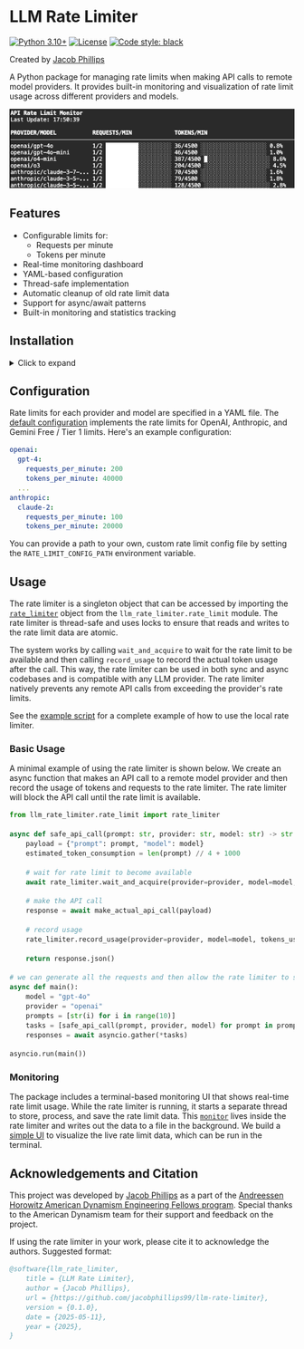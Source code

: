 # LLM Rate Limiter

[![Python 3.10+](https://img.shields.io/badge/python-3.10+-blue.svg)](https://www.python.org/downloads/)
[![License](https://img.shields.io/badge/License-Apache%202.0-blue.svg)](https://opensource.org/licenses/Apache-2.0)
[![Code style: black](https://img.shields.io/badge/code%20style-black-000000.svg)](https://github.com/psf/black)

Created by [Jacob Phillips](https://jacobdphillips.com/)


A Python package for managing rate limits when making API calls to remote model providers. It provides built-in monitoring and visualization of rate limit usage across different providers and models.

<img src="assets/ui.png" alt="Rate Limiter UI"/>


## Features

- Configurable limits for:
  - Requests per minute
  - Tokens per minute
- Real-time monitoring dashboard
- YAML-based configuration
- Thread-safe implementation
- Automatic cleanup of old rate limit data
- Support for async/await patterns
- Built-in monitoring and statistics tracking

## Installation
<details>
<summary>Click to expand</summary>
Clone and install the package. We recomend using `uv` for fast and reliable dependency management.


1. Install `uv` if you haven't already:
```bash
curl -LsSf https://astral.sh/uv/install.sh | sh
```

2. Clone the repository
```bash
git clone https://github.com/jacobphillips99/llm-rate-limiter
cd llm-rate-limiter
```

3. Create and activate a virtual environment
```
uv venv .venv --python=python3.10
source .venv/bin/activate
```

4. Install the package
``` 
uv pip install -r requirements.txt
# (optional dev dependencies)
# uv pip install -r requirements-extras.txt
# use -e for editable mode
uv pip install -e .
```

5. Set any API keys in your environment
```bash
export OPENAI_API_KEY="..."
export ANTHROPIC_API_KEY="..."
export GEMINI_API_KEY="..."
```

For the example script, we recomend also setting `LITELLM_LOG` to `ERROR` to avoid cluttering the terminal with debug logs.
```bash
export LITELLM_LOG="ERROR"
```

When using `llm-rate-limiter` in other packages, you can set the log level by setting the environment variable `LLM_RATE_LIMIT_LOG_LEVEL` which conforms to the [python logging levels](https://docs.python.org/3/library/logging.html#logging-levels).
```bash
export LLM_RATE_LIMIT_LOG_LEVEL="ERROR"
```

6. Try the example script!
```bash
python example.py
```
In a separate terminal, run the monitoring UI:
```bash
python -m llm_rate_limiter.ui
```

</details>

## Configuration

Rate limits for each provider and model are specified in a YAML file. The [default configuration](https://github.com/jacobphillips99/llm-rate-limiter/blob/main/src/llm_rate_limiter/default_rate_limits.yaml) implements the rate limits for OpenAI, Anthropic, and Gemini Free / Tier 1 limits. Here's an example configuration:

```yaml
openai:
  gpt-4:
    requests_per_minute: 200
    tokens_per_minute: 40000
  ...
anthropic:
  claude-2:
    requests_per_minute: 100
    tokens_per_minute: 20000
```

You can provide a path to your own, custom rate limit config file by setting the `RATE_LIMIT_CONFIG_PATH` environment variable.

## Usage
The rate limiter is a singleton object that can be accessed by importing the [`rate_limiter`](https://github.com/jacobphillips99/llm-rate-limiter/blob/main/src/llm_rate_limiter/rate_limit.py#L373) object from the `llm_rate_limiter.rate_limit` module. The rate limiter is thread-safe and uses locks to ensure that reads and writes to the rate limit data are atomic.

The system works by calling `wait_and_acquire` to wait for the rate limit to be available and then calling `record_usage` to record the actual token usage after the call. This way, the rate limiter can be used in both sync and async codebases and is compatible with any LLM provider. The rate limiter natively prevents any remote API calls from exceeding the provider's rate limits.

See the [example script](https://github.com/jacobphillips99/llm-rate-limiter/blob/main/example.py) for a complete example of how to use the local rate limiter.

### Basic Usage
A minimal example of using the rate limiter is shown below. We create an async function that makes an API call to a remote model provider and then record the usage of tokens and requests to the rate limiter. The rate limiter will block the API call until the rate limit is available.

```python
from llm_rate_limiter.rate_limit import rate_limiter

async def safe_api_call(prompt: str, provider: str, model: str) -> str:
    payload = {"prompt": prompt, "model": model}
    estimated_token_consumption = len(prompt) // 4 + 1000

    # wait for rate limit to become available
    await rate_limiter.wait_and_acquire(provider=provider, model=model, tokens=estimated_token_consumption)

    # make the API call
    response = await make_actual_api_call(payload)

    # record usage
    rate_limiter.record_usage(provider=provider, model=model, tokens_used=response.usage.total_tokens)

    return response.json()

# we can generate all the requests and then allow the rate limiter to safely execute them in parallel
async def main():
    model = "gpt-4o"
    provider = "openai"
    prompts = [str(i) for i in range(10)]
    tasks = [safe_api_call(prompt, provider, model) for prompt in prompts]
    responses = await asyncio.gather(*tasks)

asyncio.run(main())
```

### Monitoring

The package includes a terminal-based monitoring UI that shows real-time rate limit usage. While the rate limiter is running, it starts a separate thread to store, process, and save the rate limit data. This [`monitor`](https://github.com/jacobphillips99/llm-rate-limiter/blob/main/src/llm_rate_limiter/rate_limit.py#L76) lives inside the rate limiter and writes out the data to a file in the background. We build a [simple UI](https://github.com/jacobphillips99/llm-rate-limiter/blob/main/src/llm_rate_limiter/ui.py) to visualize the live rate limit data, which can be run in the terminal.


## Acknowledgements and Citation
This project was developed by [Jacob Phillips](https://jacobdphillips.com) as a part of the [Andreessen Horowitz American Dynamism Engineering Fellows program](https://a16z.com/the-american-dynamism-engineering-fellows-program/). Special thanks to the American Dynamism team for their support and feedback on the project.

If using the rate limiter in your work, please cite it to acknowledge the authors. Suggested format:

```bibtex
@software{llm_rate_limiter,
    title = {LLM Rate Limiter},
    author = {Jacob Phillips},
    url = {https://github.com/jacobphillips99/llm-rate-limiter},
    version = {0.1.0},
    date = {2025-05-11},
    year = {2025},
}
